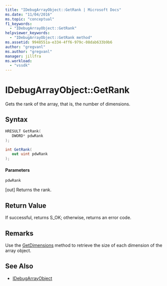 ```yaml
---
title: "IDebugArrayObject::GetRank | Microsoft Docs"
ms.date: "11/04/2016"
ms.topic: "conceptual"
f1_keywords:
  - "IDebugArrayObject::GetRank"
helpviewer_keywords:
  - "IDebugArrayObject::GetRank method"
ms.assetid: 9948551a-e334-4ff6-979c-08dab633b9b6
author: "gregvanl"
ms.author: "gregvanl"
manager: jillfra
ms.workload:
  - "vssdk"
---
```

# IDebugArrayObject::GetRank
Gets the rank of the array, that is, the number of dimensions.

## Syntax

```cpp
HRESULT GetRank( 
   DWORD* pdwRank
);
```

```csharp
int GetRank(
   out uint pdwRank
);
```

#### Parameters
 `pdwRank`

 [out] Returns the rank.

## Return Value
 If successful, returns S_OK; otherwise, returns an error code.

## Remarks
 Use the [GetDimensions](../../../extensibility/debugger/reference/idebugarrayobject-getdimensions.md) method to retrieve the size of each dimension of the array object.

## See Also
- [IDebugArrayObject](../../../extensibility/debugger/reference/idebugarrayobject.md)